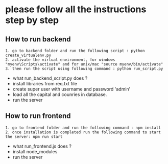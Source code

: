 # please follow all the instructions step by step

## How to run backend

`1. go to backend folder and run the following script : python create_virtualenv.py`   
`2. activate the virtual environment, for windows "myenv\Scripts\activate" and for unix/mac "source myenv/bin/activate"`  
`3. then run the script using following command : python run_script.py`  


* what run_backend_script.py does ?  
* install libraries from req.txt file  
* create super user with username and password 'admin'  
* load all the capital and counries in database.  
* run the server  

## How to run frontend
 
`1. go to frontend folder and run the following command : npm install`  
`2. once installation is completed run the following command to start the server: npm run start`  

* what run_frontend.js does ?  
* install node_modules  
* run the server  

